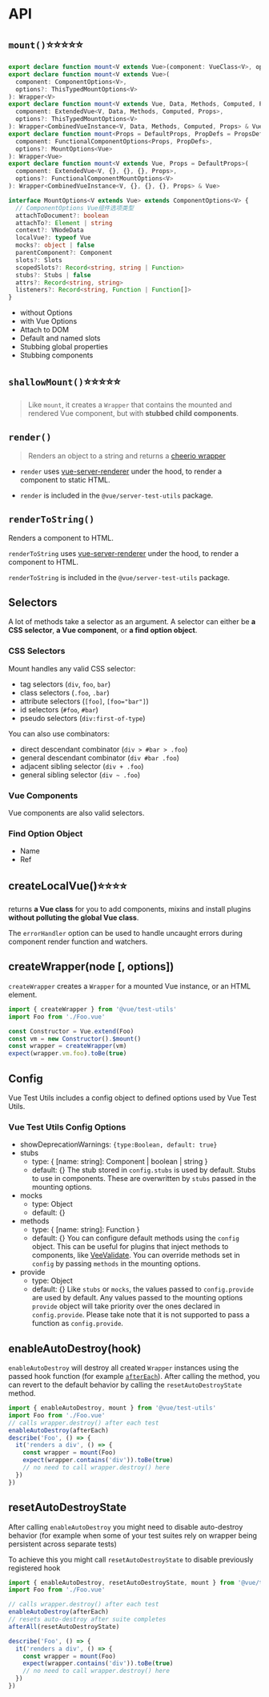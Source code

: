 # API

## `mount()`⭐⭐⭐⭐⭐

```ts
export declare function mount<V extends Vue>(component: VueClass<V>, options?: ThisTypedMountOptions<V>): Wrapper<V>
export declare function mount<V extends Vue>(
  component: ComponentOptions<V>,
  options?: ThisTypedMountOptions<V>
): Wrapper<V>
export declare function mount<V extends Vue, Data, Methods, Computed, Props>(
  component: ExtendedVue<V, Data, Methods, Computed, Props>,
  options?: ThisTypedMountOptions<V>
): Wrapper<CombinedVueInstance<V, Data, Methods, Computed, Props> & Vue>
export declare function mount<Props = DefaultProps, PropDefs = PropsDefinition<Props>>(
  component: FunctionalComponentOptions<Props, PropDefs>,
  options?: MountOptions<Vue>
): Wrapper<Vue>
export declare function mount<V extends Vue, Props = DefaultProps>(
  component: ExtendedVue<V, {}, {}, {}, Props>,
  options?: FunctionalComponentMountOptions<V>
): Wrapper<CombinedVueInstance<V, {}, {}, {}, Props> & Vue>

interface MountOptions<V extends Vue> extends ComponentOptions<V> {
  // ComponentOptions Vue组件选项类型
  attachToDocument?: boolean
  attachTo?: Element | string
  context?: VNodeData
  localVue?: typeof Vue
  mocks?: object | false
  parentComponent?: Component
  slots?: Slots
  scopedSlots?: Record<string, string | Function>
  stubs?: Stubs | false
  attrs?: Record<string, string>
  listeners?: Record<string, Function | Function[]>
}
```

- without Options
- with Vue Options
- Attach to DOM
- Default and named slots
- Stubbing global properties
- Stubbing components

## `shallowMount()`⭐⭐⭐⭐⭐

> Like `mount`, it creates a `Wrapper` that contains the mounted and rendered Vue component, but with **stubbed child components**.

## `render()`

> Renders an object to a string and returns a [cheerio wrapper](https://github.com/cheeriojs/cheerio)

- `render` uses [vue-server-renderer](https://ssr.vuejs.org/en/basic.html) under the hood, to render a component to static HTML.

- `render` is included in the `@vue/server-test-utils` package.

## `renderToString()`

Renders a component to HTML.

`renderToString` uses [vue-server-renderer](https://ssr.vuejs.org/en/basic.html) under the hood, to render a component to HTML.

`renderToString` is included in the `@vue/server-test-utils` package.

## Selectors

A lot of methods take a selector as an argument. A selector can either be **a CSS selector**, **a Vue component**, or **a find option object**.

### CSS Selectors

Mount handles any valid CSS selector:

- tag selectors (`div`, `foo`, `bar`)
- class selectors (`.foo`, `.bar`)
- attribute selectors (`[foo]`, `[foo="bar"]`)
- id selectors (`#foo`, `#bar`)
- pseudo selectors (`div:first-of-type`)

You can also use combinators:

- direct descendant combinator (`div > #bar > .foo`)
- general descendant combinator (`div #bar .foo`)
- adjacent sibling selector (`div + .foo`)
- general sibling selector (`div ~ .foo`)

### Vue Components

Vue components are also valid selectors.

### Find Option Object

- Name
- Ref

## createLocalVue()⭐⭐⭐⭐

returns **a Vue class** for you to add components, mixins and install plugins **without polluting the global Vue class**.

The `errorHandler` option can be used to handle uncaught errors during component render function and watchers.

## createWrapper(node [, options])

`createWrapper` creates a `Wrapper` for a mounted Vue instance, or an HTML element.

```js
import { createWrapper } from '@vue/test-utils'
import Foo from './Foo.vue'

const Constructor = Vue.extend(Foo)
const vm = new Constructor().$mount()
const wrapper = createWrapper(vm)
expect(wrapper.vm.foo).toBe(true)
```

## Config

Vue Test Utils includes a config object to defined options used by Vue Test Utils.

### Vue Test Utils Config Options

- showDeprecationWarnings: `{type:Boolean, default: true}`
- stubs
  - type: { [name: string]: Component | boolean | string }
  - default: {}
    The stub stored in `config.stubs` is used by default. Stubs to use in components. These are overwritten by `stubs` passed in the mounting options.
- mocks
  - type: Object
  - default: {}
- methods
  - type: { [name: string]: Function }
  - default: {}
    You can configure default methods using the `config` object. This can be useful for plugins that inject methods to components, like [VeeValidate](https://logaretm.github.io/vee-validate/). You can override methods set in `config` by passing `methods` in the mounting options.
- provide
  - type: Object
  - default: {}
    Like `stubs` or `mocks`, the values passed to `config.provide` are used by default. Any values passed to the mounting options `provide` object will take priority over the ones declared in `config.provide`. Please take note that it is not supported to pass a function as `config.provide`.

## enableAutoDestroy(hook)

`enableAutoDestroy` will destroy all created `Wrapper` instances using the passed hook function (for example [`afterEach`](https://jestjs.io/docs/en/api#aftereachfn-timeout)). After calling the method, you can revert to the default behavior by calling the `resetAutoDestroyState` method.

```js
import { enableAutoDestroy, mount } from '@vue/test-utils'
import Foo from './Foo.vue'
// calls wrapper.destroy() after each test
enableAutoDestroy(afterEach)
describe('Foo', () => {
  it('renders a div', () => {
    const wrapper = mount(Foo)
    expect(wrapper.contains('div')).toBe(true)
    // no need to call wrapper.destroy() here
  })
})
```

## resetAutoDestroyState

After calling `enableAutoDestroy` you might need to disable auto-destroy behavior (for example when some of your test suites rely on wrapper being persistent across separate tests)

To achieve this you might call `resetAutoDestroyState` to disable previously registered hook

```js
import { enableAutoDestroy, resetAutoDestroyState, mount } from '@vue/test-utils'
import Foo from './Foo.vue'

// calls wrapper.destroy() after each test
enableAutoDestroy(afterEach)
// resets auto-destroy after suite completes
afterAll(resetAutoDestroyState)

describe('Foo', () => {
  it('renders a div', () => {
    const wrapper = mount(Foo)
    expect(wrapper.contains('div')).toBe(true)
    // no need to call wrapper.destroy() here
  })
})
```
